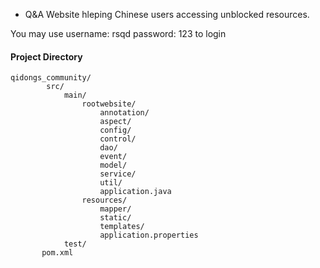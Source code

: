 - Q&A Website hleping Chinese users accessing unblocked resources.

You may use username: rsqd password: 123 to login


#### Project Directory

    qidongs_community/
            src/
				main/
					rootwebsite/
						annotation/
						aspect/
						config/
						control/
						dao/
						event/
						model/
						service/
						util/
						application.java
					resources/
						mapper/
						static/
						templates/
						application.properties
				test/
           pom.xml
